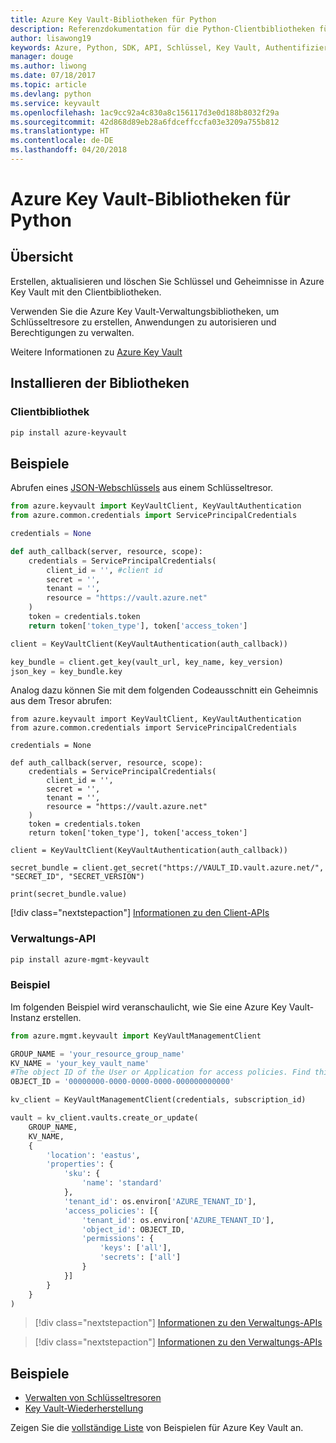 ```yaml
---
title: Azure Key Vault-Bibliotheken für Python
description: Referenzdokumentation für die Python-Clientbibliotheken für Azure Key Vault
author: lisawong19
keywords: Azure, Python, SDK, API, Schlüssel, Key Vault, Authentifizierung, Geheimnis, Schlüssel, Sicherheit
manager: douge
ms.author: liwong
ms.date: 07/18/2017
ms.topic: article
ms.devlang: python
ms.service: keyvault
ms.openlocfilehash: 1ac9cc92a4c830a8c156117d3e0d188b8032f29a
ms.sourcegitcommit: 42d868d89eb28a6fdceffccfa03e3209a755b812
ms.translationtype: HT
ms.contentlocale: de-DE
ms.lasthandoff: 04/20/2018
---
```

# <a name="azure-key-vault-libraries-for-python"></a>Azure Key Vault-Bibliotheken für Python

## <a name="overview"></a>Übersicht

Erstellen, aktualisieren und löschen Sie Schlüssel und Geheimnisse in Azure Key Vault mit den Clientbibliotheken.

Verwenden Sie die Azure Key Vault-Verwaltungsbibliotheken, um Schlüsseltresore zu erstellen, Anwendungen zu autorisieren und Berechtigungen zu verwalten. 

Weitere Informationen zu [Azure Key Vault](/azure/key-vault/key-vault-whatis)

## <a name="install-the-libraries"></a>Installieren der Bibliotheken

### <a name="client-library"></a>Clientbibliothek

```bash
pip install azure-keyvault
```

## <a name="examples"></a>Beispiele

Abrufen eines [JSON-Webschlüssels](https://tools.ietf.org/html/draft-ietf-jose-json-web-key-18) aus einem Schlüsseltresor.

```python
from azure.keyvault import KeyVaultClient, KeyVaultAuthentication
from azure.common.credentials import ServicePrincipalCredentials

credentials = None

def auth_callback(server, resource, scope):
    credentials = ServicePrincipalCredentials(
        client_id = '', #client id
        secret = '',
        tenant = '',
        resource = "https://vault.azure.net"
    )
    token = credentials.token
    return token['token_type'], token['access_token']

client = KeyVaultClient(KeyVaultAuthentication(auth_callback))

key_bundle = client.get_key(vault_url, key_name, key_version)
json_key = key_bundle.key
```

Analog dazu können Sie mit dem folgenden Codeausschnitt ein Geheimnis aus dem Tresor abrufen:

```
from azure.keyvault import KeyVaultClient, KeyVaultAuthentication
from azure.common.credentials import ServicePrincipalCredentials

credentials = None

def auth_callback(server, resource, scope):
    credentials = ServicePrincipalCredentials(
        client_id = '',
        secret = '',
        tenant = '',
        resource = "https://vault.azure.net"
    )
    token = credentials.token
    return token['token_type'], token['access_token']

client = KeyVaultClient(KeyVaultAuthentication(auth_callback))

secret_bundle = client.get_secret("https://VAULT_ID.vault.azure.net/", "SECRET_ID", "SECRET_VERSION")

print(secret_bundle.value)
```

[!div class="nextstepaction"]
[Informationen zu den Client-APIs](/python/api/overview/azure/keyvault/client)

### <a name="management-api"></a>Verwaltungs-API

```bash
pip install azure-mgmt-keyvault
```

### <a name="example"></a>Beispiel
Im folgenden Beispiel wird veranschaulicht, wie Sie eine Azure Key Vault-Instanz erstellen. 

```python
from azure.mgmt.keyvault import KeyVaultManagementClient

GROUP_NAME = 'your_resource_group_name'
KV_NAME = 'your_key_vault_name'
#The object ID of the User or Application for access policies. Find this number in the portal
OBJECT_ID = '00000000-0000-0000-0000-000000000000'

kv_client = KeyVaultManagementClient(credentials, subscription_id)

vault = kv_client.vaults.create_or_update(
    GROUP_NAME,
    KV_NAME,
    {
        'location': 'eastus',
        'properties': {
            'sku': {
                'name': 'standard'
            },
            'tenant_id': os.environ['AZURE_TENANT_ID'],
            'access_policies': [{
                'tenant_id': os.environ['AZURE_TENANT_ID'],
                'object_id': OBJECT_ID,
                'permissions': {
                    'keys': ['all'],
                    'secrets': ['all']
                }
            }]
        }
    }
)
```
> [!div class="nextstepaction"]
> [Informationen zu den Verwaltungs-APIs](/python/api/azure.mgmt.keyvault)

> [!div class="nextstepaction"]
> [Informationen zu den Verwaltungs-APIs](/python/api/overview/azure/keyvault/management)

## <a name="samples"></a>Beispiele
* [Verwalten von Schlüsseltresoren][1] 
* [Key Vault-Wiederherstellung][2]

[1]: https://azure.microsoft.com/resources/samples/key-vault-python-manage/
[2]: https://azure.microsoft.com/resources/samples/key-vault-recovery-python/

Zeigen Sie die [vollständige Liste](https://azure.microsoft.com/resources/samples/?platform=python&term=key+vault) von Beispielen für Azure Key Vault an. 
